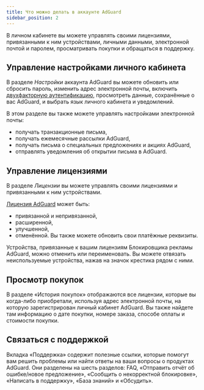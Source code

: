 ```yaml
---
title: Что можно делать в аккаунте AdGuard
sidebar_position: 2
---
```


В личном кабинете вы можете управлять своими лицензиями, привязанными к ним устройствами, личными данными, электронной почтой и паролем, просматривать покупки и обращаться в поддержку.

## Управление настройками личного кабинета

В разделе *Настройки* аккаунта AdGuard вы можете обновить или сбросить пароль, изменить адрес электронной почты, включить [двухфакторную аутентификацию](../2fa), просмотреть данные, сохранённые о вас AdGuard, и выбрать язык личного кабинета и уведомлений.

В этом разделе вы также можете управлять настройками электронной почты:
* получать транзакционные письма,
* получать ежемесячные рассылки AdGuard,
* получать письма о специальных предложениях и акциях AdGuard,
* отправлять уведомления об открытии письма в AdGuard.

## Управление лицензиями

В разделе *Лицензии* вы можете управлять своими лицензиями и привязанными к ним устройствами.

[Лицензия AdGuard](../../license/what-is) может быть:
* привязанной и непривязанной,
* расширенной,
* улучшенной,
* отменённой. Вы также можете обновить свои платёжные реквизиты.

Устройства, привязанные к вашим лицензиям Блокировщика рекламы AdGuard, можно отменить или переименовать. Вы можете отвязать неиспользуемые устройства, нажав на значок крестика рядом с ними.

## Просмотр покупок

В разделе «История покупок» отображаются все лицензии, которые вы когда-либо приобретали, используя адрес электронной почты, на которую зарегистрирован личный кабинет AdGuard. Вы также найдете там информацию о дате покупки, номере заказа, способе оплаты и стоимости покупки.

## Связаться с поддержкой

Вкладка «Поддержка» содержит полезные ссылки, которые помогут вам решить проблемы или найти ответы на ваши вопросы о продуктах AdGuard. Они разделены на шесть разделов: FAQ, «Отправить отчёт об ошибке/новое предложение», «Сообщить о некорректной блокировке», «Написать в поддержку», «База знаний» и «Обсудить».

